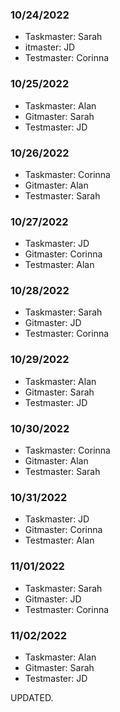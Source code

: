 ### 10/24/2022

- Taskmaster: Sarah
- itmaster: JD
- Testmaster: Corinna

### 10/25/2022

- Taskmaster: Alan
- Gitmaster: Sarah
- Testmaster: JD

### 10/26/2022

- Taskmaster: Corinna
- Gitmaster: Alan
- Testmaster: Sarah

### 10/27/2022

- Taskmaster: JD
- Gitmaster: Corinna
- Testmaster: Alan

### 10/28/2022

- Taskmaster: Sarah
- Gitmaster: JD
- Testmaster: Corinna

### 10/29/2022

- Taskmaster: Alan
- Gitmaster: Sarah
- Testmaster: JD

### 10/30/2022

- Taskmaster: Corinna
- Gitmaster: Alan
- Testmaster: Sarah

### 10/31/2022

- Taskmaster: JD
- Gitmaster: Corinna
- Testmaster: Alan

### 11/01/2022

- Taskmaster: Sarah
- Gitmaster: JD
- Testmaster: Corinna

### 11/02/2022

- Taskmaster: Alan
- Gitmaster: Sarah
- Testmaster: JD

UPDATED.
